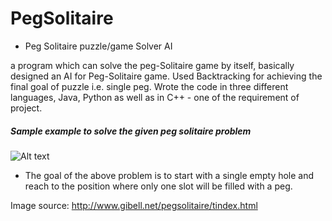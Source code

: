 # PegSolitaire

* Peg Solitaire puzzle/game Solver AI

a program which can solve the peg-Solitaire game by itself, basically designed an AI for Peg-Solitaire game.
Used Backtracking for achieving the final goal of puzzle i.e. single peg.
Wrote the code in three different languages, Java, Python as well as in C++ - one of the requirement of project.


##### Sample example to solve the given peg solitaire problem

![Alt text](https://github.com/vishalk90/PegSolitaire/blob/master/Triangle4Diagram.gif "http://www.gibell.net/pegsolitaire/tindex.html")

* The goal of the above problem is to start with a single empty hole and reach to the position where only one slot will be filled with a peg.

Image source: http://www.gibell.net/pegsolitaire/tindex.html
